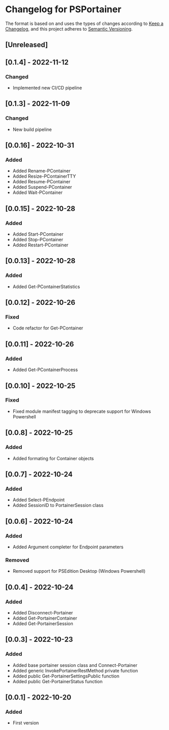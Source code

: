 # Changelog for PSPortainer

The format is based on and uses the types of changes according to [Keep a Changelog](https://keepachangelog.com/en/1.0.0/),
and this project adheres to [Semantic Versioning](https://semver.org/spec/v2.0.0.html).

## [Unreleased]

## [0.1.4] - 2022-11-12

### Changed

- Implemented new CI/CD pipeline

## [0.1.3] - 2022-11-09

### Changed

- New build pipeline

## [0.0.16] - 2022-10-31

### Added

- Added Rename-PContainer
- Added Resize-PContainerTTY
- Added Resume-PContainer
- Added Suspend-PContainer
- Added Wait-PContainer

## [0.0.15] - 2022-10-28

### Added

- Added Start-PContainer
- Added Stop-PContainer
- Added Restart-PContainer

## [0.0.13] - 2022-10-28

### Added

- Added Get-PContainerStatistics

## [0.0.12] - 2022-10-26

### Fixed

- Code refactor for Get-PContainer

## [0.0.11] - 2022-10-26

### Added

- Added Get-PContainerProcess

## [0.0.10] - 2022-10-25

### Fixed

- Fixed module manifest tagging to deprecate support for Windows Powershell

## [0.0.8] - 2022-10-25

### Added

- Added formating for Container objects

## [0.0.7] - 2022-10-24

### Added

- Added Select-PEndpoint
- Added SessionID to PortainerSession class

## [0.0.6] - 2022-10-24

### Added

- Added Argument completer for Endpoint parameters

### Removed

- Removed support for PSEdition Desktop (Windows Powershell)

## [0.0.4] - 2022-10-24

### Added

- Added Disconnect-Portainer
- Added Get-PortainerContainer
- Added Get-PortainerSession

## [0.0.3] - 2022-10-23

### Added

- Added base portainer session class and Connect-Portainer
- Added generic InvokePortainerRestMethod private function
- Added public Get-PortainerSettingsPublic function
- Added public Get-PortainerStatus function

## [0.0.1] - 2022-10-20

### Added

- First version
